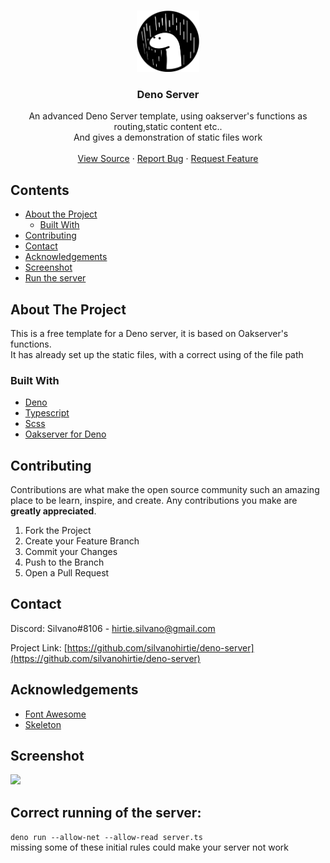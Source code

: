 
<!-- PROJECT LOGO -->
<br />
<p align="center">
  <a href="https://github.com/othneildrew/Best-README-Template">
    <img width="100px" height="98px"src="public/img/deno.png" alt="Logo">
  </a>

  <h3 align="center">Deno Server</h3>

  <p align="center">
    An advanced Deno Server template, using oakserver's functions as routing,static content etc..
    <br>And gives a demonstration of static files work
    <br />
    <br />
    <a href="https://github.com/silvanohirtie/deno-server/blob/master/server.ts">View Source</a>
    ·
    <a href="https://github.com/silvanohirtie/deno-server/issues">Report Bug</a>
    ·
    <a href="https://github.com/silvanohirtie/deno-server/issues">Request Feature</a>
  </p>
</p>



<!-- TABLE OF CONTENTS -->
## Contents

* [About the Project](#about-the-project)
  * [Built With](#built-with)
* [Contributing](#contributing)
* [Contact](#contact)
* [Acknowledgements](#acknowledgements)
* [Screenshot](#screenshot)
* [Run the server](#RUN)



<!-- ABOUT THE PROJECT -->
## About The Project

This is a free template for a Deno server, it is based on Oakserver's functions.  
It has already set up the static files, with a correct using of the file path  


### Built With

* [Deno](https://deno.land/)
* [Typescript](https://www.typescriptlang.org/)
* [Scss](https://sass-lang.com/)
* [Oakserver for Deno](https://github.com/oakserver/oak)

<!-- CONTRIBUTING -->
## Contributing

Contributions are what make the open source community such an amazing place to be learn, inspire, and create. Any contributions you make are **greatly appreciated**.

1. Fork the Project
2. Create your Feature Branch 
3. Commit your Changes 
4. Push to the Branch
5. Open a Pull Request


<!-- CONTACT -->
## Contact

Discord: Silvano#8106 - hirtie.silvano@gmail.com

Project Link: [https://github.com/silvanohirtie/deno-server](https://github.com/silvanohirtie/deno-server)

<!-- ACKNOWLEDGEMENTS -->
## Acknowledgements
* [Font Awesome](https://fontawesome.com)
* [Skeleton](http://getskeleton.com/)

<!-- screenshot -->
## Screenshot
<img src="https://i.imgur.com/BTSuRqw.png">

<!-- RUN -->
## Correct running of the server:
`deno run --allow-net --allow-read server.ts`  
missing some of these initial rules could make your server not work

